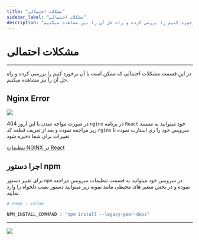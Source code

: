 ```yaml
---
title: "مشکلات احتمالی"
sidebar_label: "مشکلات احتمالی"
description: "در این قسمت مشکلات احتمالی که ممکن است با آن برخورد کنیم را بررسی کرده و راه حل آن را نیز مشاهده میکنیم."
---
```


# مشکلات احتمالی
---

در این قسمت مشکلات احتمالی که ممکن است با آن برخورد کنیم را بررسی کرده و راه حل آن را نیز مشاهده میکنیم.

## Nginx Error

![](https://s1.chabokan.net/docs/images/react-error-1.PNG)

در صورت مواجه شدن با این ارور 404 `nginx` در برنامه `React` خود میتوانید به مستند زیر مراجعه نموده و بعد از تعریف قطعه کد `nginx` سرویس خود را ری استارت نموده تا تغییرات برای شما ذخیره شود

[تنظیمات NGINX در React](https://docs.chabokan.net/simple-hosting/react/nginx-config/)

## اجرا دستور npm

برای تغییر دستور `npm` در سرویس خود میتوانید به قسمت تنظیمات سرویس مراجعه نموده و در بخش متغیر های محیطی مانند نمونه زیر میتوانید دستور نصب دلخواه را وارد نمایید.

```bash
# name : value

NPM_INSTALL_COMMAND : "npm install --legacy-peer-deps"
```

---
<a href="https://hub.chabokan.net/fa/services/create/react" ><img src="https://s1.chabokan.net/docs/images/react-banner.png" /></a>